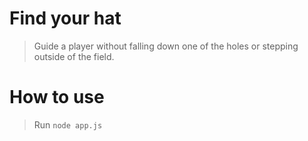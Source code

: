# Find your hat
> Guide a player without falling down one of the holes or stepping outside of the field.

# How to use
> Run `node app.js`
